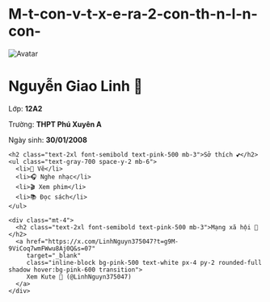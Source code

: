 # M-t-con-v-t-x-e-ra-2-con-th-n-l-n-con-
<!DOCTYPE html>
<html lang="vi">
<head>
  <meta charset="UTF-8">
  <meta name="viewport" content="width=device-width, initial-scale=1.0">
  <title>Giới thiệu Nguyễn Giao Linh</title>
  <script src="https://cdn.tailwindcss.com"></script>
</head>
<body class="bg-gradient-to-br from-pink-100 to-yellow-100 min-h-screen flex items-center justify-center">
  <div class="bg-white shadow-2xl rounded-2xl p-8 max-w-md text-center">
    <img src="https://cdn-icons-png.flaticon.com/512/706/706830.png" alt="Avatar"
         class="w-32 h-32 rounded-full mx-auto border-4 border-pink-300 mb-4">
    <h1 class="text-3xl font-bold text-pink-600 mb-2">Nguyễn Giao Linh 🌸</h1>
    <p class="text-gray-600 mb-1">Lớp: <b>12A2</b></p>
    <p class="text-gray-600 mb-1">Trường: <b>THPT Phú Xuyên A</b></p>
    <p class="text-gray-600 mb-4">Ngày sinh: <b>30/01/2008</b></p>

    <h2 class="text-2xl font-semibold text-pink-500 mb-3">Sở thích 💕</h2>
    <ul class="text-gray-700 space-y-2 mb-6">
      <li>🎨 Vẽ</li>
      <li>🎧 Nghe nhạc</li>
      <li>🎬 Xem phim</li>
      <li>📚 Đọc sách</li>
    </ul>

    <div class="mt-4">
      <h2 class="text-2xl font-semibold text-pink-500 mb-3">Mạng xã hội 🌻</h2>
      <a href="https://x.com/LinhNguyn375047?t=g9M-9ViCoq7wmFWwu8Aj0Q&s=07"
         target="_blank"
         class="inline-block bg-pink-500 text-white px-4 py-2 rounded-full shadow hover:bg-pink-600 transition">
         Xem Kute 🌻 (@LinhNguyn375047)
      </a>
    </div>
  </div>
</body>
</html>
